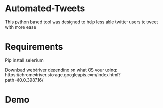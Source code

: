 # Automated-Tweets
This python based tool was designed to help less able twitter users to tweet with more ease

# Requirements
<p>Pip install selenium</p>
<p>Download webdriver depending on what OS your using: https://chromedriver.storage.googleapis.com/index.html?path=80.0.3987.16/ </p>
  
# Demo
